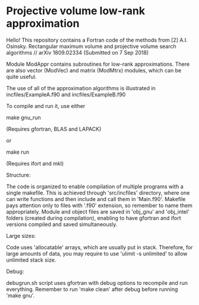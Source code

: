 # Projective volume low-rank approximation

Hello!
This repository contains a Fortran code of the methods from
[2] A.I. Osinsky. Rectangular maximum volume and projective volume search algorithms // arXiv 1809.02334 (Submitted on 7 Sep 2018)

Module ModAppr contains subroutines for low-rank approximations. There are also vector (ModVec) and matrix (ModMtrx) modules, which can be quite useful.

The use of all of the approximation algorithms is illustrated in incfiles/ExampleA.f90 and incfiles/ExampleB.f90

To compile and run it, use either

make gnu_run

(Requires gfortran, BLAS and LAPACK)

or

make run

(Requires ifort and mkl)

Structure:

The code is organized to enable compilation of multiple programs with a single makefile. This is achieved through 'src/incfiles' directory, where one can write functions and then include and call them in 'Main.f90'. Makefile pays attention only to files with '.f90' extension, so remember to name them appropriately.
Module and object files are saved in 'obj_gnu' and 'obj_intel' folders (created during compilation), enabling to have gfortran and ifort versions compiled and saved simultaneously.

Large sizes:

Code uses 'allocatable' arrays, which are usually put in stack. Therefore, for large amounts of data, you may require to use 'ulimit -s unlimited' to allow unlimited stack size.

Debug:

debugrun.sh script uses gfortran with debug options to recompile and run everything. Remember to run 'make clean' after debug before running 'make gnu'.

